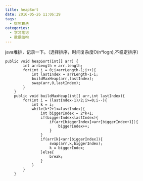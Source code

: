 ```yaml
---
title: heapSort
date: 2016-05-26 11:06:29
tags: 
  - 排序算法
categories:
  - 学习笔记
  - 数据结构
---
```

java堆排，记录一下。（选择排序，时间复杂度O(n*logn),不稳定排序）

	public void heapSort(int[] arr) {
			int arrLength = arr.length;
			for(int i = 0;i<arrLength-1;i++){
				int lastIndex = arrLength-1-i;
				buildMaxHeap(arr,lastIndex);
				swap(arr,0,lastIndex);
			}
		}
		public void buildMaxHeap(int[] arr,int lastIndex){
			for(int i = (lastIndex-1)/2;i>=0;i--){
				int k = i;
				while(k*2+1<=lastIndex){
					int biggerIndex = 2*k+1;
					if(biggerIndex<lastIndex){
						if(arr[biggerIndex]<arr[biggerIndex+1]){
							biggerIndex++;
						}
					}
					if(arr[k]<arr[biggerIndex]){
						swap(arr,k,biggerIndex);
						k = biggerIndex;
					}else{
						break;
					}
				}
			}
		}